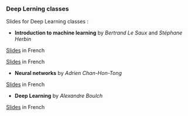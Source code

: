 ### Deep Lerning classes

Slides for Deep Learning classes :

* **Introduction to machine learning** by *Bertrand Le Saux* and *Stéphane Herbin*

[Slides](education/DL2017_01_BLS.pdf) in French

[Slides](education/DL2017_02_SH.pdf) in French

* **Neural networks** by *Adrien Chan-Hon-Tong*

[Slides](education/DL2017_03_ACHT.pdf) in French

* **Deep Learning** by *Alexandre Boulch*

[Slides](education/DL2017_03_AB.pdf) in French
